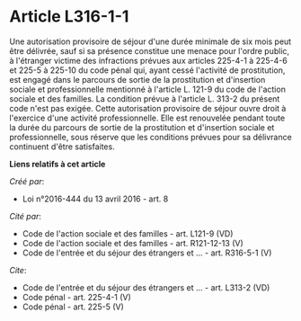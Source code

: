 # Article L316-1-1

Une autorisation provisoire de séjour d'une durée minimale de six mois peut être délivrée, sauf si sa présence constitue une
menace pour l'ordre public, à l'étranger victime des infractions prévues aux articles 225-4-1 à 225-4-6 et 225-5 à 225-10 du
code pénal qui, ayant cessé l'activité de prostitution, est engagé dans le parcours de sortie de la prostitution et
d'insertion sociale et professionnelle mentionné à l'article L. 121-9 du code de l'action sociale et des familles. La
condition prévue à l'article L. 313-2 du présent code n'est pas exigée. Cette autorisation provisoire de séjour ouvre droit à
l'exercice d'une activité professionnelle. Elle est renouvelée pendant toute la durée du parcours de sortie de la
prostitution et d'insertion sociale et professionnelle, sous réserve que les conditions prévues pour sa délivrance continuent
d'être satisfaites.

**Liens relatifs à cet article**

_Créé par_:

  - Loi n°2016-444 du 13 avril 2016 - art. 8

_Cité par_:

  - Code de l'action sociale et des familles - art. L121-9 (VD)
  - Code de l'action sociale et des familles - art. R121-12-13 (V)
  - Code de l'entrée et du séjour des étrangers et ... - art. R316-5-1 (V)

_Cite_:

  - Code de l'entrée et du séjour des étrangers et ... - art. L313-2 (VD)
  - Code pénal - art. 225-4-1 (V)
  - Code pénal - art. 225-5 (V)
